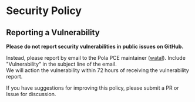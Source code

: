 # Security Policy

## Reporting a Vulnerability

**Please do not report security vulnerabilities in public issues on GitHub.**

Instead, please report by email to the Pola PCE maintainer ([watal](https://github.com/watal)). 
Include "Vulnerability" in the subject line of the email.   
We will action the vulnerability within 72 hours of receiving the vulnerability report.

If you have suggestions for improving this policy, please submit a PR or Issue for discussion.
